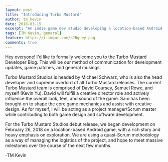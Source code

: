 ```yaml
---
layout: post
title: "Introducing Turbo Mustard"
author: tm_kevin
date: 2018-03-15
excerpt: "An indie game dev studio developing a location-based Android game."
tags: [TM Kevin, general]
feature: https://i.imgur.com/oJBguey.png
comments: true
---
```


Hey everyone! I'd like to formally welcome you to the Turbo Mustard Developer Blog. This will be our method of communication for development updates, game patches, and general musings.

Turbo Mustard Studios is headed by Michael Schwarz, who is also the head developer and supreme overlord of all Turbo Mustard releases. The current Turbo Mustard team is comprised of David Coursey, Samuel Rowe, and myself (Kevin Yu). David will fulfill a creative director role and actively influence the overall look, feel, and sound of the game. Sam has been brought on to shape the core game mechanics and assist with creative design. As for myself, I will be acting as a project manager/Scrum master while contributing to both game design and software development.

For the Turbo Mustard Studios debut release, we began development on February 26, 2018 on a location-based Android game, with a rich story and heavy emphasis on exploration. We are using a quasi-Scrum methodology as a way of managing the logistics of the project, and hope to meet massive milestones over the course of the next few months.

-TM Kevin
